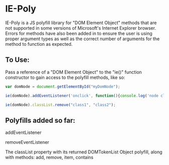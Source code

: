 # IE-Poly

IE-Poly is a JS polyfill library for "DOM Element Object" methods that are not supported in some versions of Microsoft's Internet Explorer browser. Errors for methods have also been added in to ensure the user is using proper argument types as well as the correct number of arguments for the method to function as expected. 


## To Use:

Pass a reference of a "DOM Element Object" to the "ie()" function constructor to gain access to the polyfill methods, like so:

```javascript
var domNode = document.getElementById("myDomNode");

ie(domNode).addEventListener('onclick', function(){console.log('node clicked')})

ie(domNode).classList.remove("class1", "class2");
```


## Polyfills added so far:

addEventListener

removeEventListener

The classList property with its returned DOMTokenList Object polyfill, along with methods: add, remove, item, contains